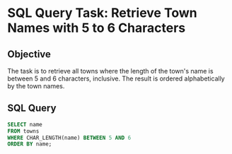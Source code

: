 # SQL Query Task: Retrieve Town Names with 5 to 6 Characters

## Objective
The task is to retrieve all towns where the length of the town's name is between 5 and 6 characters, inclusive. The result is ordered alphabetically by the town names.

## SQL Query

```sql
SELECT name 
FROM towns
WHERE CHAR_LENGTH(name) BETWEEN 5 AND 6
ORDER BY name;
